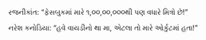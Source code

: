 રજનીકાંત: “ફેસબુકમાં મારે ૧,૦૦,૦૦,૦૦૦થી પણ વધારે મિત્રો છે!”

નરેશ કનોડિયા: “હવે વાયડીનો થા મા, એટલા તો મારે ઓર્કુટમાં હતા!”
